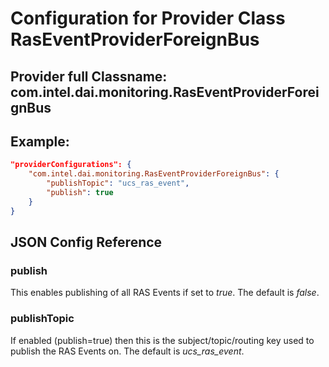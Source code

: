 # Configuration for Provider Class RasEventProviderForeignBus #
## Provider full Classname: __com.intel.dai.monitoring.RasEventProviderForeignBus__ ##
## Example: ##
```json
"providerConfigurations": {
    "com.intel.dai.monitoring.RasEventProviderForeignBus": {
        "publishTopic": "ucs_ras_event",
        "publish": true
    }
}
```
## JSON Config Reference ##

### publish ###
This enables publishing of all RAS Events if set to _true_.  The default is _false_.

### publishTopic ###
If enabled (publish=true) then this is the subject/topic/routing key used to publish the RAS Events on. The default is _ucs_ras_event_.
